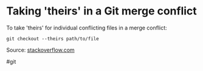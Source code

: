# Taking 'theirs' in a Git merge conflict
To take 'theirs' for individual conflicting files  in a merge conflict:

`git checkout --theirs path/to/file`

Source: [stackoverflow.com](https://stackoverflow.com/questions/10697463/resolve-git-merge-conflicts-in-favor-of-their-changes-during-a-pull)

#git 
